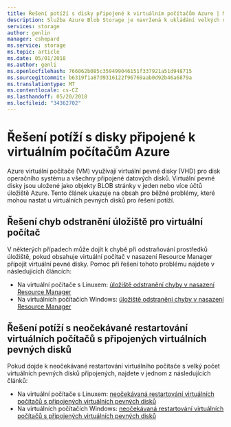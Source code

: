 ```yaml
---
title: Řešení potíží s disky připojené k virtuálním počítačům Azure | Microsoft Docs
description: Služba Azure Blob Storage je navržená k ukládání velkých objemů nestrukturovaných dat objektů, jako jsou textová nebo binární data. Vaše aplikace můžou k objektům ve službě Blob Storage přistupovat z PowerShellu nebo Azure CLI, z kódu prostřednictvím klientských knihoven pro Azure Storage nebo přes REST.
services: storage
author: genlin
manager: cshepard
ms.service: storage
ms.topic: article
ms.date: 05/01/2018
ms.author: genli
ms.openlocfilehash: 766062b085c359499046151f337921a51d948715
ms.sourcegitcommit: b6319f1a87d9316122f96769aab0d92b46a6879a
ms.translationtype: MT
ms.contentlocale: cs-CZ
ms.lasthandoff: 05/20/2018
ms.locfileid: "34362702"
---
```

# <a name="troubleshoot-disks-attached-to-azure-vms"></a>Řešení potíží s disky připojené k virtuálním počítačům Azure 

Azure virtuální počítače (VM) využívají virtuální pevné disky (VHD) pro disk operačního systému a všechny připojené datových disků. Virtuální pevné disky jsou uložené jako objekty BLOB stránky v jeden nebo více účtů úložiště Azure. Tento článek ukazuje na obsah pro běžné problémy, které mohou nastat u virtuálních pevných disků pro řešení potíží. 

## <a name="troubleshoot-storage-deletion-errors-for-a-vm"></a>Řešení chyb odstranění úložiště pro virtuální počítač

V některých případech může dojít k chybě při odstraňování prostředků úložiště, pokud obsahuje virtuální počítač v nasazení Resource Manager připojit virtuální pevné disky. Pomoc při řešení tohoto problému najdete v následujících článcích: 

  * Na virtuální počítače s Linuxem: [úložiště odstranění chyby v nasazení Resource Manager](../../virtual-machines/linux/storage-resource-deletion-errors.md)  
  * Na virtuálních počítačích Windows: [úložiště odstranění chyby v nasazení Resource Manager](../../virtual-machines/windows/storage-resource-deletion-errors.md)  

## <a name="troubleshoot-unexpected-reboots-of-vms-with-attached-vhds"></a>Řešení potíží s neočekávané restartování virtuálních počítačů s připojených virtuálních pevných disků

Pokud dojde k neočekávané restartování virtuálního počítače s velký počet virtuálních pevných disků připojených, najdete v jednom z následujících článků:

  * Na virtuální počítače s Linuxem: [neočekávaná restartování virtuálních počítačů s připojených virtuálních pevných disků](../../virtual-machines/linux/unexpected-reboots-attached-vhds.md)
  * Na virtuálních počítačích Windows: [neočekávaná restartování virtuálních počítačů s připojených virtuálních pevných disků](../../virtual-machines/linux/unexpected-reboots-attached-vhds.md)
